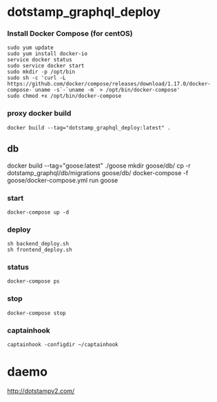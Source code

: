 # dotstamp_graphql_deploy

### Install Docker Compose (for centOS)
```
sudo yum update
sudo yum install docker-io
service docker status
sudo service docker start
sudo mkdir -p /opt/bin
sudo sh -c 'curl -L https://github.com/docker/compose/releases/download/1.17.0/docker-compose-`uname -s`-`uname -m` > /opt/bin/docker-compose'
sudo chmod +x /opt/bin/docker-compose
```

### proxy docker build
```
docker build --tag="dotstamp_graphql_deploy:latest" .
```

## db
docker build --tag="goose:latest" ./goose
mkdir goose/db/
cp -r dotstamp_graphql/db/migrations goose/db/
docker-compose -f goose/docker-compose.yml run goose

### start
```
docker-compose up -d
```

### deploy
```
sh backend_deploy.sh
sh frontend_deploy.sh
```

### status
```
docker-compose ps
```

### stop
```
docker-compose stop
```

### captainhook
```
captainhook -configdir ~/captainhook

```

# daemo
http://dotstampv2.com/

